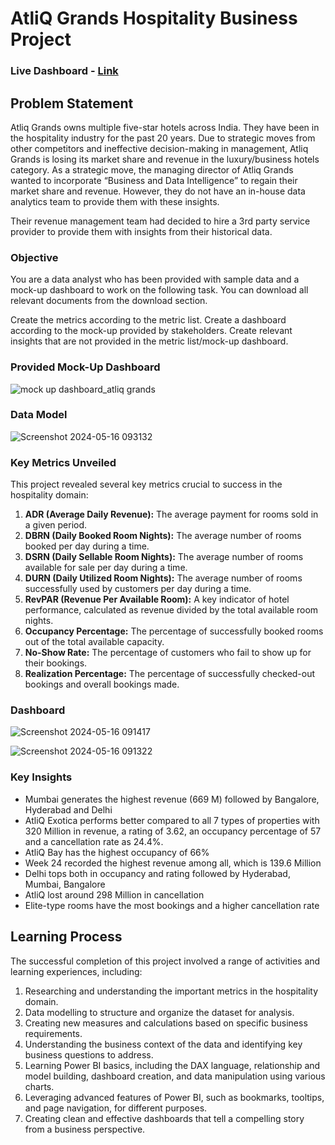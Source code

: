 # AtliQ Grands Hospitality Business Project

### Live Dashboard - [Link](https://mavenanalytics.io/project/17020)

## Problem Statement

Atliq Grands owns multiple five-star hotels across India. They have been in the hospitality industry for the past 20 years. Due to strategic moves from other competitors and ineffective decision-making in management, Atliq Grands is losing its market share and revenue in the luxury/business hotels category. As a strategic move, the managing director of Atliq Grands wanted to incorporate “Business and Data Intelligence” to regain their market share and revenue. However, they do not have an in-house data analytics team to provide them with these insights.

Their revenue management team had decided to hire a 3rd party service provider to provide them with insights from their historical data.

### Objective

You are a data analyst who has been provided with sample data and a mock-up dashboard to work on the following task. You can download all relevant documents from the download section.

Create the metrics according to the metric list.
Create a dashboard according to the mock-up provided by stakeholders.
Create relevant insights that are not provided in the metric list/mock-up dashboard.

### Provided Mock-Up Dashboard

![mock up dashboard_atliq grands](https://github.com/Jayant-Projects/Atliq_Grand_Hospitality_Analysis/assets/142287323/16aba1c9-3548-45d0-b84b-95202e1f826e)


### Data Model

![Screenshot 2024-05-16 093132](https://github.com/Jayant-Projects/Atliq_Grand_Hospitality_Analysis/assets/142287323/521ca642-b56e-4828-824c-c960e6fa1162)

### Key Metrics Unveiled

This project revealed several key metrics crucial to success in the hospitality domain:

1. **ADR (Average Daily Revenue):** The average payment for rooms sold in a given period.
2. **DBRN (Daily Booked Room Nights):** The average number of rooms booked per day during a time.
3. **DSRN (Daily Sellable Room Nights):** The average number of rooms available for sale per day during a time.
4. **DURN (Daily Utilized Room Nights):** The average number of rooms successfully used by customers per day during a time.
5. **RevPAR (Revenue Per Available Room):** A key indicator of hotel performance, calculated as revenue divided by the total available room nights.
6. **Occupancy Percentage:** The percentage of successfully booked rooms out of the total available capacity.
7. **No-Show Rate:** The percentage of customers who fail to show up for their bookings.
8. **Realization Percentage:** The percentage of successfully checked-out bookings and overall bookings made.

### Dashboard

![Screenshot 2024-05-16 091417](https://github.com/Jayant-Projects/Atliq_Grand_Hospitality_Analysis/assets/142287323/fcaf4adb-975d-4426-a0d9-89127a06087e)

![Screenshot 2024-05-16 091322](https://github.com/Jayant-Projects/Atliq_Grand_Hospitality_Analysis/assets/142287323/5565db83-f5ac-4552-8a05-868a213a7fd1)

### Key Insights

* Mumbai generates the highest revenue (669 M) followed by Bangalore, Hyderabad and Delhi
* AtliQ Exotica performs better compared to all 7 types of properties with 320 Million in revenue, a rating of 3.62, an occupancy percentage of 57 and a cancellation rate as 24.4%.
* AtliQ Bay has the highest occupancy of 66%
* Week 24 recorded the highest revenue among all, which is 139.6 Million
* Delhi tops both in occupancy and rating followed by Hyderabad, Mumbai, Bangalore
* AtliQ lost around 298 Million in cancellation
* Elite-type rooms have the most bookings and a higher cancellation rate

## Learning Process

The successful completion of this project involved a range of activities and learning experiences, including:

1. Researching and understanding the important metrics in the hospitality domain.
2. Data modelling to structure and organize the dataset for analysis.
3. Creating new measures and calculations based on specific business requirements.
4. Understanding the business context of the data and identifying key business questions to address.
5. Learning Power BI basics, including the DAX language, relationship and model building, dashboard creation, and data manipulation using various charts.
6. Leveraging advanced features of Power BI, such as bookmarks, tooltips, and page navigation, for different purposes.
7. Creating clean and effective dashboards that tell a compelling story from a business perspective.

